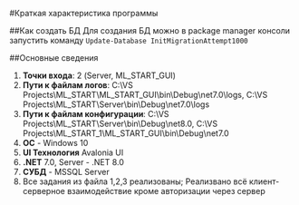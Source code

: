 #Краткая характеристика программы

##Как создать БД
Для создания БД можно в package manager консоли запустить команду `Update-Database InitMigrationAttempt1000`

##Основные сведения
1) **Точки входа**: 2 (Server, ML_START_GUI)
2) **Пути к файлам логов**: C:\VS Projects\ML_START\ML_START_GUI\bin\Debug\net7.0\logs, C:\VS Projects\ML_START\Server\bin\Debug\net7.0\logs 
3) **Пути к файлам конфигурации**: C:\VS Projects\ML_START\Server\bin\Debug\net8.0, C:\VS Projects\ML_START_1\ML_START_GUI\bin\Debug\net7.0
4) **ОС** - Windows 10    
5) **UI Технология** Avalonia UI   
6) **.NET** 7.0, Server - .NET 8.0
7) **СУБД** - MSSQL Server    
8) Все задания из файла 1,2,3 реализованы; Реализвано всё клиент-серверное взаимодействие кроме авторизации через сервер

